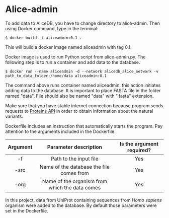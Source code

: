 # Alice-admin

To add data to AliceDB, you have to change directory to alice-admin. Then using Docker command, type in the terminal:

```
$ docker build -t aliceadmin:0.1 .
```

This will build a docker image named aliceadmin with tag 0.1.

Docker image is used to run Python script from alice-admin.py. The following step is to run a container and add data to the database.

```
$ docker run --name aliceadmin -d --network alicedb_alice_network -v path_to_data_folder:/home/data aliceadmin:0.1
```
The command above runs container named aliceadmin, this action initiates adding data to the database. It is important to place FASTA file in the folder named "data". File should also be named "data" with ".fasta" extension.

Make sure that you have stable internet connection because program sends requests to [Proteins API](https://www.ebi.ac.uk/proteins/api/doc/) in order to obtain information about the natural variants.

Dockerfile includes an instruction that automatically starts the program. Pay attention to the arguments included in the Dockerfile.

| Argument | Parameter description | Is the argument required? |
| :-----: | :---: | :---: |
| -f | Path to the input file | Yes |
| -src | Name of the database the file comes from | Yes |
| -org | Name of the organism from which the data comes | Yes | 

In this project, data from UniProt containing sequences from *Homo sapiens* organism were added to the database. By default those parameters were set in the Dockerfile. 
